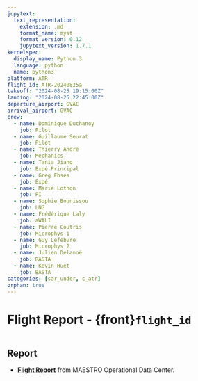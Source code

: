 ```yaml
---
jupytext:
  text_representation:
    extension: .md
    format_name: myst
    format_version: 0.12
    jupytext_version: 1.7.1
kernelspec:
  display_name: Python 3
  language: python
  name: python3
platform: ATR
flight_id: ATR-20240825a
takeoff: "2024-08-25 19:15:00Z"
landing: "2024-08-25 22:45:00Z"
departure_airport: GVAC
arrival_airport: GVAC
crew:
  - name: Dominique Duchanoy
    job: Pilot
  - name: Guillaume Seurat
    job: Pilot
  - name: Thierry André
    job: Mechanics
  - name: Tania Jiang
    job: Expé Principal
  - name: Greg Ehses
    job: Expé 
  - name: Marie Lothon
    job: PI
  - name: Sophie Bounissou
    job: LNG
  - name: Frédérique Laly
    job: aWALI
  - name: Pierre Coutris
    job: Microphys 1
  - name: Guy Lefebvre
    job: Microphys 2
  - name: Julien Delanoë
    job: RASTA
  - name: Kevin Huet
    job: BASTA
categories: [sar_under, c_atr]
orphan: true
---
```

# Flight Report - {front}`flight_id`

```{badges}
```

## Report

* **[Flight Report](https://thredds-x.ipsl.fr/thredds/fileServer/MAESTRO/INSITU/AIRCRAFT/ATR/REPORTS/ATR-20240825_RF12_as34_Flight_Report_MAESTRO.pdf)** from MAESTRO Operational Data Center.